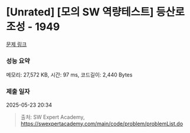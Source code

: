 # [Unrated] [모의 SW 역량테스트] 등산로 조성 - 1949 

[문제 링크](https://swexpertacademy.com/main/code/problem/problemDetail.do?contestProbId=AV5PoOKKAPIDFAUq) 

### 성능 요약

메모리: 27,572 KB, 시간: 97 ms, 코드길이: 2,440 Bytes

### 제출 일자

2025-05-23 20:34



> 출처: SW Expert Academy, https://swexpertacademy.com/main/code/problem/problemList.do